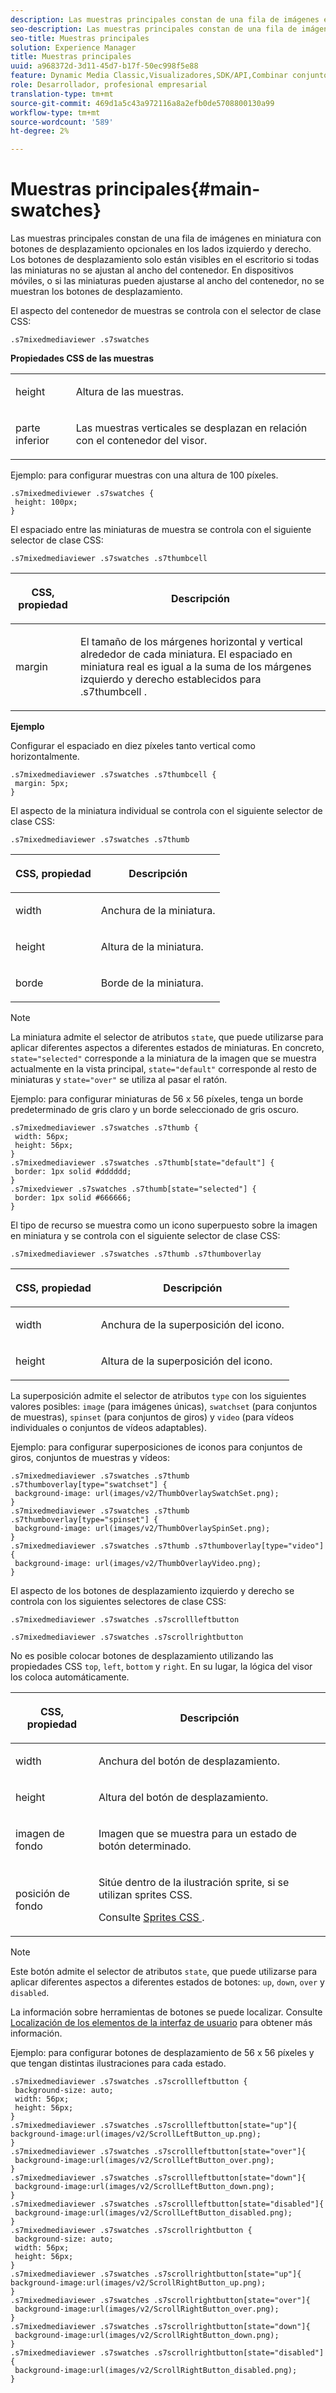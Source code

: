 ```yaml
---
description: Las muestras principales constan de una fila de imágenes en miniatura con botones de desplazamiento opcionales en los lados izquierdo y derecho. Los botones de desplazamiento solo están visibles en el escritorio si todas las miniaturas no se ajustan al ancho del contenedor. En dispositivos móviles, o si las miniaturas pueden ajustarse al ancho del contenedor, no se muestran los botones de desplazamiento.
seo-description: Las muestras principales constan de una fila de imágenes en miniatura con botones de desplazamiento opcionales en los lados izquierdo y derecho. Los botones de desplazamiento solo están visibles en el escritorio si todas las miniaturas no se ajustan al ancho del contenedor. En dispositivos móviles, o si las miniaturas pueden ajustarse al ancho del contenedor, no se muestran los botones de desplazamiento.
seo-title: Muestras principales
solution: Experience Manager
title: Muestras principales
uuid: a968372d-3d11-45d7-b17f-50ec998f5e88
feature: Dynamic Media Classic,Visualizadores,SDK/API,Combinar conjuntos de medios
role: Desarrollador, profesional empresarial
translation-type: tm+mt
source-git-commit: 469d1a5c43a972116a8a2efb0de5708800130a99
workflow-type: tm+mt
source-wordcount: '589'
ht-degree: 2%

---
```



# Muestras principales{#main-swatches}

Las muestras principales constan de una fila de imágenes en miniatura con botones de desplazamiento opcionales en los lados izquierdo y derecho. Los botones de desplazamiento solo están visibles en el escritorio si todas las miniaturas no se ajustan al ancho del contenedor. En dispositivos móviles, o si las miniaturas pueden ajustarse al ancho del contenedor, no se muestran los botones de desplazamiento.

El aspecto del contenedor de muestras se controla con el selector de clase CSS:

```
.s7mixedmediaviewer .s7swatches
```

**Propiedades CSS de las muestras**

<table id="table_C48C56E696304C9BAFEE71BA9EA9A174"> 
 <tbody> 
  <tr> 
   <td colname="col1"> <p> <span class="codeph"> height </span> </p> </td> 
   <td colname="col2"> <p>Altura de las muestras. </p> </td> 
  </tr> 
  <tr> 
   <td colname="col1"> <p> <span class="codeph"> parte inferior </span> </p> </td> 
   <td colname="col2"> <p>Las muestras verticales se desplazan en relación con el contenedor del visor. </p> </td> 
  </tr> 
 </tbody> 
</table>

Ejemplo: para configurar muestras con una altura de 100 píxeles.

```
.s7mixedmediviewer .s7swatches { 
 height: 100px;  
}
```

<!--<a id="section_061E550C1C1D4DB2BD663A898895B38C"></a>-->

El espaciado entre las miniaturas de muestra se controla con el siguiente selector de clase CSS:

`.s7mixedmediaviewer .s7swatches .s7thumbcell`

<table id="table_ECE063DB98154E099FB024F66FF877D7"> 
 <thead> 
  <tr> 
   <th colname="col1" class="entry"> <p>CSS, propiedad </p> </th> 
   <th colname="col2" class="entry"> <p>Descripción </p> </th> 
  </tr> 
 </thead>
 <tbody> 
  <tr> 
   <td colname="col1"> <p> <span class="codeph"> margin </span> </p> </td> 
   <td colname="col2"> <p> El tamaño de los márgenes horizontal y vertical alrededor de cada miniatura. El espaciado en miniatura real es igual a la suma de los márgenes izquierdo y derecho establecidos para <span class="codeph"> .s7thumbcell </span>. </p> </td> 
  </tr> 
 </tbody> 
</table>

**Ejemplo**

Configurar el espaciado en diez píxeles tanto vertical como horizontalmente.

```
.s7mixedmediaviewer .s7swatches .s7thumbcell { 
 margin: 5px; 
}
```

El aspecto de la miniatura individual se controla con el siguiente selector de clase CSS:

`.s7mixedmediaviewer .s7swatches .s7thumb`

<table id="table_09B6E232FB94417392D101A7A653BE54"> 
 <thead> 
  <tr> 
   <th colname="col1" class="entry"> <p> CSS, propiedad </p> </th> 
   <th colname="col2" class="entry"> <p>Descripción </p> </th> 
  </tr> 
 </thead>
 <tbody> 
  <tr> 
   <td colname="col1"> <p> <span class="codeph"> width </span> </p> </td> 
   <td colname="col2"> <p>Anchura de la miniatura. </p> </td> 
  </tr> 
  <tr> 
   <td colname="col1"> <p> <span class="codeph"> height  </span> </p> </td> 
   <td colname="col2"> <p>Altura de la miniatura. </p> </td> 
  </tr> 
  <tr> 
   <td colname="col1"> <p> <span class="codeph"> borde </span> </p> </td> 
   <td colname="col2"> <p>Borde de la miniatura. </p> </td> 
  </tr> 
 </tbody> 
</table>

>[!NOTE]
>
>La miniatura admite el selector de atributos `state`, que puede utilizarse para aplicar diferentes aspectos a diferentes estados de miniaturas. En concreto, `state="selected"` corresponde a la miniatura de la imagen que se muestra actualmente en la vista principal, `state="default"` corresponde al resto de miniaturas y `state="over"` se utiliza al pasar el ratón.

Ejemplo: para configurar miniaturas de 56 x 56 píxeles, tenga un borde predeterminado de gris claro y un borde seleccionado de gris oscuro.

```
.s7mixedmediaviewer .s7swatches .s7thumb { 
 width: 56px; 
 height: 56px;  
} 
.s7mixedmediaviewer .s7swatches .s7thumb[state="default"] { 
 border: 1px solid #dddddd; 
} 
.s7mixedviewer .s7swatches .s7thumb[state="selected"] { 
 border: 1px solid #666666; 
}
```

El tipo de recurso se muestra como un icono superpuesto sobre la imagen en miniatura y se controla con el siguiente selector de clase CSS:

`.s7mixedmediaviewer .s7swatches .s7thumb .s7thumboverlay`

<table id="table_460FC57D12CC4B52B3782F4DFAC3A194"> 
 <thead> 
  <tr> 
   <th colname="col1" class="entry"> <p> CSS, propiedad </p> </th> 
   <th colname="col2" class="entry"> <p>Descripción </p> </th> 
  </tr> 
 </thead>
 <tbody> 
  <tr> 
   <td colname="col1"> <p> <span class="codeph"> width  </span> </p> </td> 
   <td colname="col2"> <p>Anchura de la superposición del icono. </p> </td> 
  </tr> 
  <tr> 
   <td colname="col1"> <p> <span class="codeph"> height  </span> </p> </td> 
   <td colname="col2"> <p>Altura de la superposición del icono. </p> </td> 
  </tr> 
 </tbody> 
</table>

La superposición admite el selector de atributos `type` con los siguientes valores posibles: `image` (para imágenes únicas), `swatchset` (para conjuntos de muestras), `spinset` (para conjuntos de giros) y `video` (para vídeos individuales o conjuntos de vídeos adaptables).

Ejemplo: para configurar superposiciones de iconos para conjuntos de giros, conjuntos de muestras y vídeos:

```
.s7mixedmediaviewer .s7swatches .s7thumb .s7thumboverlay[type="swatchset"] { 
 background-image: url(images/v2/ThumbOverlaySwatchSet.png);  
} 
.s7mixedmediaviewer .s7swatches .s7thumb .s7thumboverlay[type="spinset"] { 
 background-image: url(images/v2/ThumbOverlaySpinSet.png);  
} 
.s7mixedmediaviewer .s7swatches .s7thumb .s7thumboverlay[type="video"] { 
 background-image: url(images/v2/ThumbOverlayVideo.png);  
}
```

El aspecto de los botones de desplazamiento izquierdo y derecho se controla con los siguientes selectores de clase CSS:

`.s7mixedmediaviewer .s7swatches .s7scrollleftbutton`

`.s7mixedmediaviewer .s7swatches .s7scrollrightbutton`

No es posible colocar botones de desplazamiento utilizando las propiedades CSS `top`, `left`, `bottom` y `right`. En su lugar, la lógica del visor los coloca automáticamente.

<table id="table_A5663C4AAC4446168CAD8DBA2894BB9C"> 
 <thead> 
  <tr> 
   <th colname="col1" class="entry"> <p> CSS, propiedad </p> </th> 
   <th colname="col2" class="entry"> <p>Descripción </p> </th> 
  </tr> 
 </thead>
 <tbody> 
  <tr> 
   <td colname="col1"> <p> <span class="codeph"> width  </span> </p> </td> 
   <td colname="col2"> <p>Anchura del botón de desplazamiento. </p> </td> 
  </tr> 
  <tr> 
   <td colname="col1"> <p> <span class="codeph"> height  </span> </p> </td> 
   <td colname="col2"> <p>Altura del botón de desplazamiento. </p> </td> 
  </tr> 
  <tr> 
   <td colname="col1"> <p> <span class="codeph"> imagen de fondo  </span> </p> </td> 
   <td colname="col2"> <p>Imagen que se muestra para un estado de botón determinado. </p> </td> 
  </tr> 
  <tr> 
   <td colname="col1"> <p> <span class="codeph"> posición de fondo  </span> </p> </td> 
   <td colname="col2"> <p> Sitúe dentro de la ilustración sprite, si se utilizan sprites CSS. </p> <p>Consulte <a href="../../../c-html5-s7-aem-asset-viewers/c-html5-mixedmedia-viewer-about/c-html5-mixedmedia-viewer-customizingviewer/c-html5-mixedmedia-viewer-customizingviewer.md#section-209a43dfbddf4fc589e79cddaf233f50" format="dita" scope="local"> Sprites CSS </a>. </p> </td> 
  </tr> 
 </tbody> 
</table>

>[!NOTE]
>
>Este botón admite el selector de atributos `state`, que puede utilizarse para aplicar diferentes aspectos a diferentes estados de botones: `up`, `down`, `over` y `disabled`.

La información sobre herramientas de botones se puede localizar. Consulte [Localización de los elementos de la interfaz de usuario](../../../c-html5-s7-aem-asset-viewers/c-html5-mixedmedia-viewer-about/c-html5-mixedmedia-viewer-localization.md#concept-16262b8096474d6c9c018c3e99110dd1) para obtener más información.

Ejemplo: para configurar botones de desplazamiento de 56 x 56 píxeles y que tengan distintas ilustraciones para cada estado.

```
.s7mixedmediaviewer .s7swatches .s7scrollleftbutton { 
 background-size: auto; 
 width: 56px; 
 height: 56px; 
} 
.s7mixedmediaviewer .s7swatches .s7scrollleftbutton[state="up"]{ 
background-image:url(images/v2/ScrollLeftButton_up.png); 
} 
.s7mixedmediaviewer .s7swatches .s7scrollleftbutton[state="over"]{ 
 background-image:url(images/v2/ScrollLeftButton_over.png); 
} 
.s7mixedmediaviewer .s7swatches .s7scrollleftbutton[state="down"]{ 
 background-image:url(images/v2/ScrollLeftButton_down.png); 
} 
.s7mixedmediaviewer .s7swatches .s7scrollleftbutton[state="disabled"]{ 
 background-image:url(images/v2/ScrollLeftButton_disabled.png); 
} 
.s7mixedmediaviewer .s7swatches .s7scrollrightbutton { 
 background-size: auto; 
 width: 56px; 
 height: 56px; 
} 
.s7mixedmediaviewer .s7swatches .s7scrollrightbutton[state="up"]{ 
background-image:url(images/v2/ScrollRightButton_up.png); 
} 
.s7mixedmediaviewer .s7swatches .s7scrollrightbutton[state="over"]{ 
 background-image:url(images/v2/ScrollRightButton_over.png); 
} 
.s7mixedmediaviewer .s7swatches .s7scrollrightbutton[state="down"]{ 
 background-image:url(images/v2/ScrollRightButton_down.png); 
} 
.s7mixedmediaviewer .s7swatches .s7scrollrightbutton[state="disabled"]{ 
 background-image:url(images/v2/ScrollRightButton_disabled.png); 
}
```

